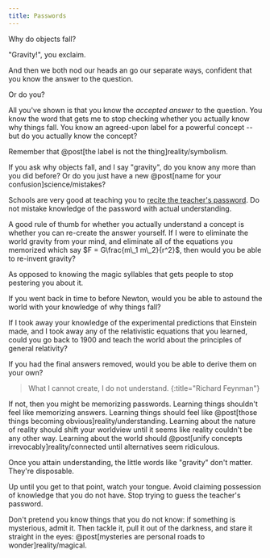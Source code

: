 ```yaml
---
title: Passwords
---
```

Why do objects fall?

"Gravity!", you exclaim.

And then we both nod our heads an go our separate ways, confident that you know the answer to the question.

Or do you?

All you've shown is that you know the *accepted answer* to the question. You know the word that gets me to stop checking whether you actually know why things fall. You know an agreed-upon <span class="info" markdown="inline">label</span> for a powerful concept -- but do you actually know the concept?

<aside class="info" markdown="block">
Remember that @post[the label is not the thing]reality/symbolism.
</aside>

If you ask why objects fall, and I say "gravity", do you know any more than you did before? Or do you just have a new @post[name for your confusion]science/mistakes?

Schools are very good at teaching you to [recite the teacher's password](http://lesswrong.com/lw/iq/guessing_the_teachers_password/). Do not mistake knowledge of the password with actual understanding.

A good rule of thumb for whether you <span class="info" markdown="inline">actually understand a concept</span> is whether you can re-create the answer yourself. If I were to eliminate the world gravity from your mind, and eliminate all of the equations you memorized which say $F = G\frac{m\_1 m\_2}{r^2}$, then would you be able to re-invent gravity?

<aside class="info" markdown="block">
As opposed to knowing the magic syllables that gets people to stop pestering you about it.
</aside>

If you went back in time to before Newton, would you be able to astound the world with your knowledge of why things fall?

If I took away your knowledge of the experimental predictions that Einstein made, and I took away any of the relativistic equations that you learned, could you go back to 1900 and teach the world about the principles of general relativity?

If you had the final answers removed, would you be able to derive them on your own?

> What I cannot create, I do not understand.
{:title="Richard Feynman"}

If not, then you might be memorizing passwords. Learning things shouldn't feel like memorizing answers. Learning things should feel like @post[those things becoming obvious]reality/understanding. Learning about the nature of reality should shift your worldview until it seems like reality couldn't be any other way. Learning about the world should @post[unify concepts irrevocably]reality/connected until alternatives seem ridiculous.

Once you attain understanding, the little words like "gravity" don't matter. They're disposable.

Up until you get to that point, watch your tongue. Avoid claiming possession of knowledge that you do not have. Stop trying to guess the teacher's password.

Don't pretend you know things that you do not know: if something is mysterious, admit it. Then tackle it, pull it out of the darkness, and stare it straight in the eyes: @post[mysteries are personal roads to wonder]reality/magical.
